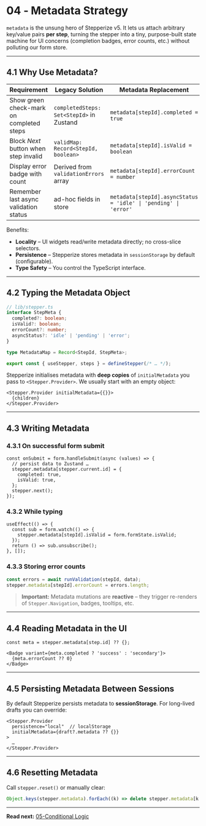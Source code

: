 # 04 ‑ Metadata Strategy

`metadata` is the unsung hero of Stepperize v5.  It lets us attach arbitrary key/value pairs **per step**, turning the stepper into a tiny, purpose-built state machine for UI concerns (completion badges, error counts, etc.) without polluting our form store.

---

## 4.1  Why Use Metadata?
| Requirement | Legacy Solution | Metadata Replacement |
|-------------|-----------------|----------------------|
| Show green check-mark on completed steps | `completedSteps: Set<StepId>` in Zustand | `metadata[stepId].completed = true` |
| Block *Next* button when step invalid | `validMap: Record<StepId, boolean>` | `metadata[stepId].isValid = boolean` |
| Display error badge with count | Derived from `validationErrors` array | `metadata[stepId].errorCount = number` |
| Remember last async validation status | ad-hoc fields in store | `metadata[stepId].asyncStatus = 'idle' \| 'pending' \| 'error'` |

Benefits:
* **Locality** – UI widgets read/write metadata directly; no cross-slice selectors.
* **Persistence** – Stepperize stores metadata in `sessionStorage` by default (configurable).
* **Type Safety** – You control the TypeScript interface.

---

## 4.2  Typing the Metadata Object
```ts
// lib/stepper.ts
interface StepMeta {
  completed?: boolean;
  isValid?: boolean;
  errorCount?: number;
  asyncStatus?: 'idle' | 'pending' | 'error';
}

type MetadataMap = Record<StepId, StepMeta>;

export const { useStepper, steps } = defineStepper(/* … */);
```
Stepperize initialises metadata with **deep copies** of `initialMetadata` you pass to `<Stepper.Provider>`.  We usually start with an empty object:
```tsx
<Stepper.Provider initialMetadata={{}}>
  {children}
</Stepper.Provider>
```

---

## 4.3  Writing Metadata
### 4.3.1  On successful form submit
```tsx
const onSubmit = form.handleSubmit(async (values) => {
  // persist data to Zustand …
  stepper.metadata[stepper.current.id] = {
    completed: true,
    isValid: true,
  };
  stepper.next();
});
```

### 4.3.2  While typing
```tsx
useEffect(() => {
  const sub = form.watch(() => {
    stepper.metadata[stepId].isValid = form.formState.isValid;
  });
  return () => sub.unsubscribe();
}, []);
```

### 4.3.3  Storing error counts
```ts
const errors = await runValidation(stepId, data);
stepper.metadata[stepId].errorCount = errors.length;
```

> **Important:** Metadata mutations are **reactive** – they trigger re-renders of `Stepper.Navigation`, badges, tooltips, etc.

---

## 4.4  Reading Metadata in the UI
```tsx
const meta = stepper.metadata[step.id] ?? {};

<Badge variant={meta.completed ? 'success' : 'secondary'}>
  {meta.errorCount ?? 0}
</Badge>
```

---

## 4.5  Persisting Metadata Between Sessions
By default Stepperize persists metadata to **sessionStorage**.  For long-lived drafts you can override:
```tsx
<Stepper.Provider
  persistence="local"  // localStorage
  initialMetadata={draft?.metadata ?? {}}
>
  …
</Stepper.Provider>
```

---

## 4.6  Resetting Metadata
Call `stepper.reset()` or manually clear:
```ts
Object.keys(stepper.metadata).forEach((k) => delete stepper.metadata[k as StepId]);
```

---

**Read next:** [05-Conditional Logic](./05-conditional-logic.md) 